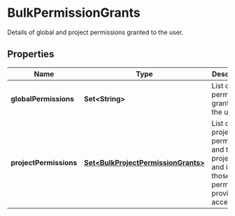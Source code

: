 

# BulkPermissionGrants

Details of global and project permissions granted to the user.

## Properties

| Name | Type | Description | Notes |
|------------ | ------------- | ------------- | -------------|
|**globalPermissions** | **Set&lt;String&gt;** | List of permissions granted to the user. |  |
|**projectPermissions** | [**Set&lt;BulkProjectPermissionGrants&gt;**](BulkProjectPermissionGrants.md) | List of project permissions and the projects and issues those permissions provide access to. |  |



